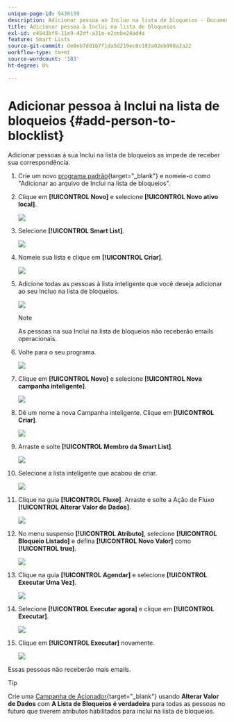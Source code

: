 ```yaml
---
unique-page-id: 9438139
description: Adicionar pessoa ao Incluo na lista de bloqueios - Documentação do Marketo - Documentação do produto
title: Adicionar pessoa à Inclui na lista de bloqueios
exl-id: e4543bf9-11e9-42df-a31e-e2cebe24ad4a
feature: Smart Lists
source-git-commit: de8eb7dd1b7f1da5d219ec8c182a02eb998a2a22
workflow-type: tm+mt
source-wordcount: '183'
ht-degree: 0%

---
```


# Adicionar pessoa à Inclui na lista de bloqueios {#add-person-to-blocklist}

Adicionar pessoas à sua Inclui na lista de bloqueios as impede de receber sua correspondência.

1. Crie um novo [programa padrão](/help/marketo/product-docs/core-marketo-concepts/programs/creating-programs/create-a-program.md){target="_blank"} e nomeie-o como &quot;Adicionar ao arquivo de Inclui na lista de bloqueios&quot;.

1. Clique em **[!UICONTROL Novo]** e selecione **[!UICONTROL Novo ativo local]**.

   ![](assets/add-person-to-blocklist-1.png)

1. Selecione **[!UICONTROL Smart List]**.

   ![](assets/add-person-to-blocklist-2.png)

1. Nomeie sua lista e clique em **[!UICONTROL Criar]**.

   ![](assets/add-person-to-blocklist-3.png)

1. Adicione todas as pessoas à lista inteligente que você deseja adicionar ao seu Incluo na lista de bloqueios.

   ![](assets/add-person-to-blocklist-4.png)

   >[!NOTE]
   >
   >As pessoas na sua Inclui na lista de bloqueios não receberão emails operacionais.

1. Volte para o seu programa.

   ![](assets/add-person-to-blocklist-5.png)

1. Clique em **[!UICONTROL Novo]** e selecione **[!UICONTROL Nova campanha inteligente]**.

   ![](assets/add-person-to-blocklist-6.png)

1. Dê um nome à nova Campanha inteligente. Clique em **[!UICONTROL Criar]**.

   ![](assets/add-person-to-blocklist-7.png)

1. Arraste e solte **[!UICONTROL Membro da Smart List]**.

   ![](assets/add-person-to-blocklist-8.png)

1. Selecione a lista inteligente que acabou de criar.

   ![](assets/add-person-to-blocklist-9.png)

1. Clique na guia **[!UICONTROL Fluxo]**. Arraste e solte a Ação de Fluxo **[!UICONTROL Alterar Valor de Dados]**.

   ![](assets/add-person-to-blocklist-10.png)

1. No menu suspenso **[!UICONTROL Atributo]**, selecione **[!UICONTROL Bloqueio Listado]** e defina **[!UICONTROL Novo Valor]** como **[!UICONTROL true]**.

   ![](assets/add-person-to-blocklist-11.png)

1. Clique na guia **[!UICONTROL Agendar]** e selecione **[!UICONTROL Executar Uma Vez]**.

   ![](assets/add-person-to-blocklist-12.png)

1. Selecione **[!UICONTROL Executar agora]** e clique em **[!UICONTROL Executar]**.

   ![](assets/add-person-to-blocklist-13.png)

1. Clique em **[!UICONTROL Executar]** novamente.

   ![](assets/add-person-to-blocklist-14.png)

Essas pessoas não receberão mais emails.

>[!TIP]
>
>Crie uma [Campanha de Acionador](/help/marketo/product-docs/core-marketo-concepts/smart-campaigns/creating-a-smart-campaign/create-a-new-smart-campaign.md){target="_blank"} usando **Alterar Valor de Dados** com **A Lista de Bloqueios é verdadeira** para todas as pessoas no futuro que tiverem atributos habilitados para inclui na lista de bloqueios.
